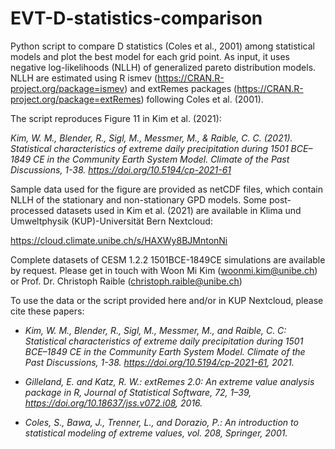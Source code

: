 # EVT-D-statistics-comparison

Python script to compare D statistics (Coles et al., 2001) among statistical models and plot the best model for each grid point. 
As input, it uses negative log-likelihoods (NLLH) of generalized pareto distribution models. NLLH are estimated using R ismev (https://CRAN.R-project.org/package=ismev) and extRemes packages (https://CRAN.R-project.org/package=extRemes) following Coles et al. (2001).

The script reproduces Figure 11 in Kim et al. (2021):

*Kim, W. M., Blender, R., Sigl, M., Messmer, M., & Raible, C. C. (2021). Statistical characteristics of extreme daily precipitation during 1501 BCE–1849 CE in the Community Earth System Model. Climate of the Past Discussions, 1-38. https://doi.org/10.5194/cp-2021-61*

Sample data used for the figure are provided as netCDF files, which contain NLLH of the stationary and non-stationary GPD models. 
Some post-processed datasets used in Kim et al. (2021) are available in Klima und Umweltphysik (KUP)-Universität Bern Nextcloud: 

https://cloud.climate.unibe.ch/s/HAXWy8BJMntonNi

Complete datasets of CESM 1.2.2 1501BCE-1849CE simulations are available by request. Please get in touch with Woon Mi Kim (woonmi.kim@unibe.ch) or Prof. Dr. Christoph Raible (christoph.raible@unibe.ch)



To use the data or the script provided here and/or in KUP Nextcloud, please cite these papers:  

- *Kim, W. M., Blender, R., Sigl, M., Messmer, M., and Raible, C. C: Statistical characteristics of extreme daily precipitation during 1501 BCE–1849 CE in the Community Earth System Model. Climate of the Past Discussions, 1-38. https://doi.org/10.5194/cp-2021-61, 2021.*

- *Gilleland,  E.  and  Katz,  R.  W.:  extRemes  2.0:  An  extreme  value  analysis  package  in  R,  Journal  of  Statistical  Software,  72,  1–39, https://doi.org/10.18637/jss.v072.i08, 2016.*

- *Coles, S., Bawa, J., Trenner, L., and Dorazio, P.: An introduction to statistical modeling of extreme values, vol. 208, Springer, 2001.*



